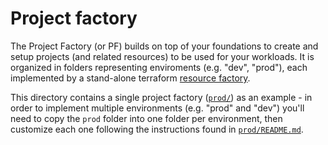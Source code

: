 # Project factory

The Project Factory (or PF) builds on top of your foundations to create and setup projects (and related resources) to be used for your workloads.
It is organized in folders representing enviroments (e.g. "dev", "prod"), each implemented by a stand-alone terraform [resource factory](https://medium.com/google-cloud/resource-factories-a-descriptive-approach-to-terraform-581b3ebb59c).

This directory contains a single project factory ([`prod/`](./prod/)) as an example - in order to implement multiple environments (e.g. "prod" and "dev") you'll need to copy the `prod` folder into one folder per environment, then customize each one following the instructions found in [`prod/README.md`](./prod/README.md).